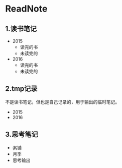 # ReadNote


##  1.读书笔记
+ 2015
	+ 读完的书
	+ 未读完的
+ 2016
	+ 读完的书
	+ 未读完的

##  2.tmp记录
不是读书笔记，但也是自己记录的，用于输出的临时笔记。

+ 2015
+ 2016

##  3.思考笔记
+ 粥铺
+ 月季
+ 思考输出



